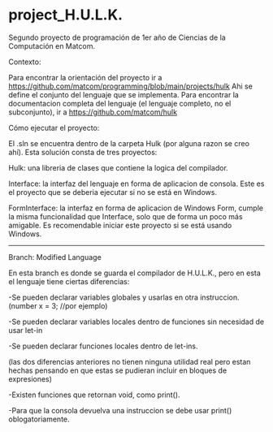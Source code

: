 ﻿# project_H.U.L.K.
Segundo proyecto de programación de 1er año de Ciencias de la Computación en Matcom.

Contexto:

Para encontrar la orientación del proyecto ir a https://github.com/matcom/programming/blob/main/projects/hulk Ahi se define el conjunto del lenguaje que se implementa. Para encontrar la documentacion completa del lenguaje (el lenguaje completo, no el subconjunto), ir a https://github.com/matcom/hulk 

Cómo ejecutar el proyecto:

El .sln se encuentra dentro de la carpeta Hulk (por alguna razon se creo ahí). Esta solución consta de tres proyectos:

Hulk: una libreria de clases que contiene la logica del compilador.

Interface: la interfaz del lenguaje en forma de aplicacion de consola. Este es el proyecto que se deberia ejecutar si no se está en Windows.

FormInterface: la interfaz en forma de aplicacion de Windows Form, cumple la misma funcionalidad que Interface, solo que de forma un poco más amigable. Es recomendable iniciar este proyecto si se está usando Windows.

--------------------------------------------------------------------------------------------  

Branch: Modified Language

En esta branch es donde se guarda el compilador de H.U.L.K., pero en esta el lenguaje tiene ciertas diferencias:

-Se pueden declarar variables globales y usarlas en otra instruccion. (number x = 3; //por ejemplo)

-Se pueden declarar variables locales dentro de funciones sin necesidad de usar let-in

-Se pueden declarar funciones locales dentro de let-ins.

(las dos diferencias anteriores no tienen ninguna utilidad real pero estan hechas pensando en que estas se pudieran incluir en bloques de expresiones)

-Existen funciones que retornan void, como print().

-Para que la consola devuelva una instruccion se debe usar print() oblogatoriamente.
